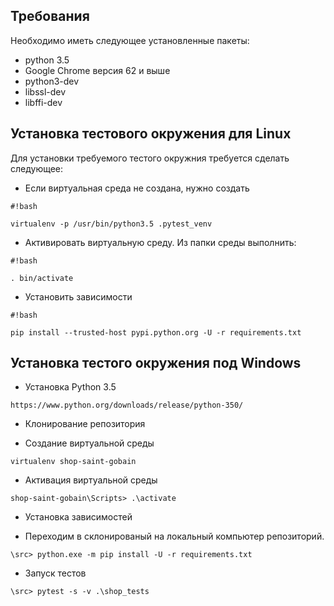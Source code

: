 Требования
----------

Необходимо иметь следующее установленные пакеты:

- python 3.5
- Google Chrome версия 62 и выше
- python3-dev
- libssl-dev
- libffi-dev

Установка тестового окружения для Linux
-----------------------------

Для установки требуемого тестого окружния требуется сделать следующее:

* Если виртуальная среда не создана, нужно создать
```
#!bash

virtualenv -p /usr/bin/python3.5 .pytest_venv
```

* Активировать виртуальную среду. Из папки среды выполнить:
```
#!bash

. bin/activate
```

* Установить зависимости
```
#!bash

pip install --trusted-host pypi.python.org -U -r requirements.txt
```

Установка тестого окружения под Windows
----------------------------

* Установка Python 3.5

```
https://www.python.org/downloads/release/python-350/
```

* Клонирование репозитория


* Создание виртуальной среды

```
virtualenv shop-saint-gobain
```

* Активация виртуальной среды

```
shop-saint-gobain\Scripts> .\activate
```

* Установка зависимостей

- Переходим в склонированый на локальный компьютер репозиторий.
```
\src> python.exe -m pip install -U -r requirements.txt
```

* Запуск тестов

```
\src> pytest -s -v .\shop_tests
